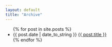 ```yaml
---
layout: default
title: "Archive"
---
```


<ul class="list">
{% for post in site.posts %}
  <li>
    <span>{{ post.date | date_to_string }}</span>
    <a href="{{ post.url }}">{{ post.title }}</a>
  </li>
{% endfor %}
</ul>
